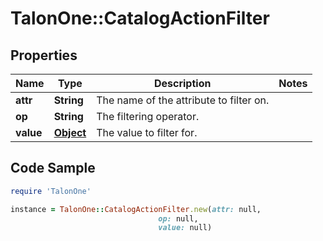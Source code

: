 # TalonOne::CatalogActionFilter

## Properties

Name | Type | Description | Notes
------------ | ------------- | ------------- | -------------
**attr** | **String** | The name of the attribute to filter on. | 
**op** | **String** | The filtering operator. | 
**value** | [**Object**](.md) | The value to filter for. | 

## Code Sample

```ruby
require 'TalonOne'

instance = TalonOne::CatalogActionFilter.new(attr: null,
                                 op: null,
                                 value: null)
```



